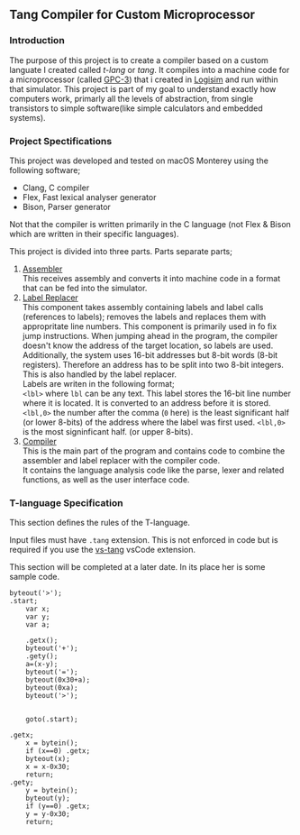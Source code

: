 ## **Tang Compiler for Custom Microprocessor**


### Introduction
The purpose of this project is to create a compiler based on a custom languate I created called _t-lang_ or _tang_. It compiles into a machine code for a microprocessor (called [GPC-3][toSystem3]) that i created in [Logisim][toLogisim] and run within that simulator.
This project is part of my goal to understand exactly how computers work, primarly all the levels of abstraction, from single transistors to simple software(like simple calculators and embedded systems).

### Project Spectifications
This project was developed and tested on macOS Monterey using the following software;
* Clang, C compiler
* Flex, Fast lexical analyser generator
* Bison, Parser generator

Not that the compiler is written primarily in the C language (not Flex & Bison which are written in their specific languages).

This project is divided into three parts. Parts separate parts;
1. [Assembler](assembler)  
This receives assembly and converts it into machine code in a format that can be fed into the simulator. 
2. [Label Replacer](labelReplacement)  
This component takes assembly containing labels and label calls (references to labels); removes the labels and replaces them with appropritate line numbers. This component is primarily used in fo fix jump instructions. When jumping ahead in the program, the compiler doesn't know the address of the target location, so labels are used. Additionally, the system uses 16-bit addresses but 8-bit words (8-bit registers). Therefore an address has to be split into two 8-bit integers. This is also handled by the label replacer.  
Labels are writen in the following format;  
`<lbl>` where `lbl` can be any text. This label stores the 16-bit line number where it is located. It is converted to an address before it is stored.  
`<lbl,0>` the number after the comma (`0` here) is the least significant half (or lower 8-bits) of the address where the label was first used. `<lbl,0>` is the most signinficant half. (or upper 8-bits).
3. [Compiler](compiler)  
This is the main part of the program and contains code to combine the assembler and label replacer with the compiler code.  
It contains the language analysis code like the parse, lexer and related functions, as well as the user interface code.

### T-language Specification
This section defines the rules of the T-language.  

Input files must have `.tang` extension. This is not enforced in code but is required if you use the [vs-tang][tang-compiler-support] vsCode extension.

This section will be completed at a later date. In its place her is some sample code.

```
byteout('>');
.start;
    var x;
    var y;
    var a;

    .getx();
    byteout('+');
    .gety();
    a=(x-y);
    byteout('=');
    byteout(0x30+a);
    byteout(0xa);
    byteout('>');
    
    
    goto(.start);

.getx;
    x = bytein();
    if (x==0) .getx;
    byteout(x);
    x = x-0x30;
    return;
.gety;
    y = bytein();
    byteout(y);
    if (y==0) .getx;
    y = y-0x30;
    return;
```

[toLogisim]: http://www.cburch.com/logisim/
[toSystem3]: https://github.com/terencendabereye/microprocessor
[tang-compiler-support]: https://github.com/terencendabereye/vs-tang